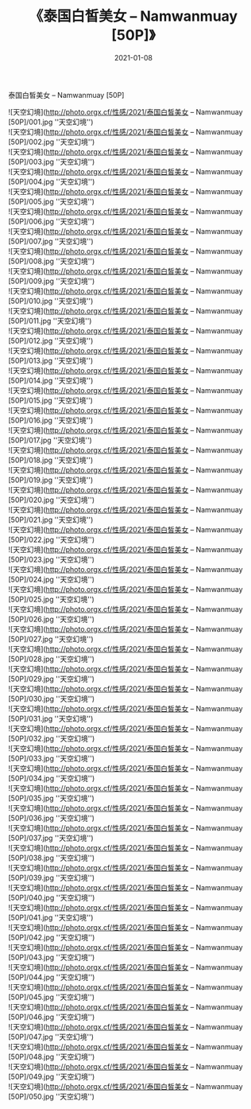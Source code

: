 ﻿---
layout: post
title:  《泰国白皙美女 – Namwanmuay [50P]》
date:   2021-01-08
img: http://photo.orgx.cf/性感/2021/泰国白皙美女 – Namwanmuay [50P]/000.jpg
categories: [美女, 性感, 泳衣]
---

泰国白皙美女 – Namwanmuay [50P]



![天空幻境](http://photo.orgx.cf/性感/2021/泰国白皙美女 – Namwanmuay [50P]/001.jpg ''天空幻境'') <br>
![天空幻境](http://photo.orgx.cf/性感/2021/泰国白皙美女 – Namwanmuay [50P]/002.jpg ''天空幻境'') <br>
![天空幻境](http://photo.orgx.cf/性感/2021/泰国白皙美女 – Namwanmuay [50P]/003.jpg ''天空幻境'') <br>
![天空幻境](http://photo.orgx.cf/性感/2021/泰国白皙美女 – Namwanmuay [50P]/004.jpg ''天空幻境'') <br>
![天空幻境](http://photo.orgx.cf/性感/2021/泰国白皙美女 – Namwanmuay [50P]/005.jpg ''天空幻境'') <br>
![天空幻境](http://photo.orgx.cf/性感/2021/泰国白皙美女 – Namwanmuay [50P]/006.jpg ''天空幻境'') <br>
![天空幻境](http://photo.orgx.cf/性感/2021/泰国白皙美女 – Namwanmuay [50P]/007.jpg ''天空幻境'') <br>
![天空幻境](http://photo.orgx.cf/性感/2021/泰国白皙美女 – Namwanmuay [50P]/008.jpg ''天空幻境'') <br>
![天空幻境](http://photo.orgx.cf/性感/2021/泰国白皙美女 – Namwanmuay [50P]/009.jpg ''天空幻境'') <br>
![天空幻境](http://photo.orgx.cf/性感/2021/泰国白皙美女 – Namwanmuay [50P]/010.jpg ''天空幻境'') <br>
![天空幻境](http://photo.orgx.cf/性感/2021/泰国白皙美女 – Namwanmuay [50P]/011.jpg ''天空幻境'') <br>
![天空幻境](http://photo.orgx.cf/性感/2021/泰国白皙美女 – Namwanmuay [50P]/012.jpg ''天空幻境'') <br>
![天空幻境](http://photo.orgx.cf/性感/2021/泰国白皙美女 – Namwanmuay [50P]/013.jpg ''天空幻境'') <br>
![天空幻境](http://photo.orgx.cf/性感/2021/泰国白皙美女 – Namwanmuay [50P]/014.jpg ''天空幻境'') <br>
![天空幻境](http://photo.orgx.cf/性感/2021/泰国白皙美女 – Namwanmuay [50P]/015.jpg ''天空幻境'') <br>
![天空幻境](http://photo.orgx.cf/性感/2021/泰国白皙美女 – Namwanmuay [50P]/016.jpg ''天空幻境'') <br>
![天空幻境](http://photo.orgx.cf/性感/2021/泰国白皙美女 – Namwanmuay [50P]/017.jpg ''天空幻境'') <br>
![天空幻境](http://photo.orgx.cf/性感/2021/泰国白皙美女 – Namwanmuay [50P]/018.jpg ''天空幻境'') <br>
![天空幻境](http://photo.orgx.cf/性感/2021/泰国白皙美女 – Namwanmuay [50P]/019.jpg ''天空幻境'') <br>
![天空幻境](http://photo.orgx.cf/性感/2021/泰国白皙美女 – Namwanmuay [50P]/020.jpg ''天空幻境'') <br>
![天空幻境](http://photo.orgx.cf/性感/2021/泰国白皙美女 – Namwanmuay [50P]/021.jpg ''天空幻境'') <br>
![天空幻境](http://photo.orgx.cf/性感/2021/泰国白皙美女 – Namwanmuay [50P]/022.jpg ''天空幻境'') <br>
![天空幻境](http://photo.orgx.cf/性感/2021/泰国白皙美女 – Namwanmuay [50P]/023.jpg ''天空幻境'') <br>
![天空幻境](http://photo.orgx.cf/性感/2021/泰国白皙美女 – Namwanmuay [50P]/024.jpg ''天空幻境'') <br>
![天空幻境](http://photo.orgx.cf/性感/2021/泰国白皙美女 – Namwanmuay [50P]/025.jpg ''天空幻境'') <br>
![天空幻境](http://photo.orgx.cf/性感/2021/泰国白皙美女 – Namwanmuay [50P]/026.jpg ''天空幻境'') <br>
![天空幻境](http://photo.orgx.cf/性感/2021/泰国白皙美女 – Namwanmuay [50P]/027.jpg ''天空幻境'') <br>
![天空幻境](http://photo.orgx.cf/性感/2021/泰国白皙美女 – Namwanmuay [50P]/028.jpg ''天空幻境'') <br>
![天空幻境](http://photo.orgx.cf/性感/2021/泰国白皙美女 – Namwanmuay [50P]/029.jpg ''天空幻境'') <br>
![天空幻境](http://photo.orgx.cf/性感/2021/泰国白皙美女 – Namwanmuay [50P]/030.jpg ''天空幻境'') <br>
![天空幻境](http://photo.orgx.cf/性感/2021/泰国白皙美女 – Namwanmuay [50P]/031.jpg ''天空幻境'') <br>
![天空幻境](http://photo.orgx.cf/性感/2021/泰国白皙美女 – Namwanmuay [50P]/032.jpg ''天空幻境'') <br>
![天空幻境](http://photo.orgx.cf/性感/2021/泰国白皙美女 – Namwanmuay [50P]/033.jpg ''天空幻境'') <br>
![天空幻境](http://photo.orgx.cf/性感/2021/泰国白皙美女 – Namwanmuay [50P]/034.jpg ''天空幻境'') <br>
![天空幻境](http://photo.orgx.cf/性感/2021/泰国白皙美女 – Namwanmuay [50P]/035.jpg ''天空幻境'') <br>
![天空幻境](http://photo.orgx.cf/性感/2021/泰国白皙美女 – Namwanmuay [50P]/036.jpg ''天空幻境'') <br>
![天空幻境](http://photo.orgx.cf/性感/2021/泰国白皙美女 – Namwanmuay [50P]/037.jpg ''天空幻境'') <br>
![天空幻境](http://photo.orgx.cf/性感/2021/泰国白皙美女 – Namwanmuay [50P]/038.jpg ''天空幻境'') <br>
![天空幻境](http://photo.orgx.cf/性感/2021/泰国白皙美女 – Namwanmuay [50P]/039.jpg ''天空幻境'') <br>
![天空幻境](http://photo.orgx.cf/性感/2021/泰国白皙美女 – Namwanmuay [50P]/040.jpg ''天空幻境'') <br>
![天空幻境](http://photo.orgx.cf/性感/2021/泰国白皙美女 – Namwanmuay [50P]/041.jpg ''天空幻境'') <br>
![天空幻境](http://photo.orgx.cf/性感/2021/泰国白皙美女 – Namwanmuay [50P]/042.jpg ''天空幻境'') <br>
![天空幻境](http://photo.orgx.cf/性感/2021/泰国白皙美女 – Namwanmuay [50P]/043.jpg ''天空幻境'') <br>
![天空幻境](http://photo.orgx.cf/性感/2021/泰国白皙美女 – Namwanmuay [50P]/044.jpg ''天空幻境'') <br>
![天空幻境](http://photo.orgx.cf/性感/2021/泰国白皙美女 – Namwanmuay [50P]/045.jpg ''天空幻境'') <br>
![天空幻境](http://photo.orgx.cf/性感/2021/泰国白皙美女 – Namwanmuay [50P]/046.jpg ''天空幻境'') <br>
![天空幻境](http://photo.orgx.cf/性感/2021/泰国白皙美女 – Namwanmuay [50P]/047.jpg ''天空幻境'') <br>
![天空幻境](http://photo.orgx.cf/性感/2021/泰国白皙美女 – Namwanmuay [50P]/048.jpg ''天空幻境'') <br>
![天空幻境](http://photo.orgx.cf/性感/2021/泰国白皙美女 – Namwanmuay [50P]/049.jpg ''天空幻境'') <br>
![天空幻境](http://photo.orgx.cf/性感/2021/泰国白皙美女 – Namwanmuay [50P]/050.jpg ''天空幻境'') <br>